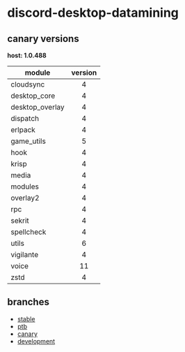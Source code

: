 # discord-desktop-datamining

## canary versions

**host: 1.0.488**

| module | version |
| ------ | :-----: |
| cloudsync | 4 |
| desktop_core | 4 |
| desktop_overlay | 4 |
| dispatch | 4 |
| erlpack | 4 |
| game_utils | 5 |
| hook | 4 |
| krisp | 4 |
| media | 4 |
| modules | 4 |
| overlay2 | 4 |
| rpc | 4 |
| sekrit | 4 |
| spellcheck | 4 |
| utils | 6 |
| vigilante | 4 |
| voice | 11 |
| zstd | 4 |

## branches

- [stable](https://github.com/OpenAsar/discord-desktop-datamining/tree/stable)
- [ptb](https://github.com/OpenAsar/discord-desktop-datamining/tree/ptb)
- [canary](https://github.com/OpenAsar/discord-desktop-datamining/tree/canary)
- [development](https://github.com/OpenAsar/discord-desktop-datamining/tree/development)